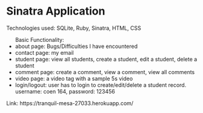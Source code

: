 <div>
  <h1>Sinatra Application </h1> 
  <p> Technologies used: SQLite, Ruby, Sinatra, HTML, CSS</p>
  <ul>Basic Functionality:
  <li>about page: Bugs/Difficulties I have encountered</li>
  <li>contact page: my email</li>
  <li>student page: view all students, create a student, edit a student, delete a student</li>
  <li>comment page: create a comment, view a comment, view all comments</li>
  <li>video page: a video tag with a sample 5s video</li>
  <li>login/logout: user has to login to create/edit/delete a student record. username: coen 164, password: 123456</li>
  </ul>
  Link: https://tranquil-mesa-27033.herokuapp.com/
</div>


